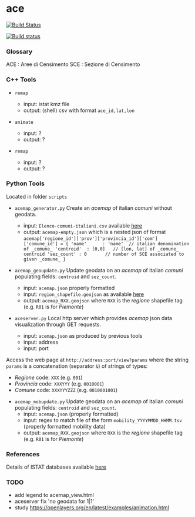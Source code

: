 # ace

[![Build Status](https://travis-ci.com/physycom/ace.svg?branch=master)](https://travis-ci.com/physycom/ace)

[![Build status](https://ci.appveyor.com/api/projects/status/kcl6000vv11rwxca?svg=true)](https://ci.appveyor.com/project/cenit/ace)

### Glossary

ACE : Aree di Censimento
SCE : Sezione di Censimento

### C++ Tools

- `remap`
  + input: istat kmz file
  + output: (shell) csv with format `ace_id,lat,lon`

- `animate`
  + input: ?
  + output: ?

- `remap`
  + input: ?
  + output: ?

### Python Tools
Located in folder `scripts`

- `acemap_generator.py`
Create an *acemap* of italian _comuni_ without geodata.
  + input: `Elenco-comuni-italiani.csv` available [here](https://www.istat.it/it/archivio/6789)
  + output: `acemap-empty.json` which is a nested json of format
`
acemap['regione_id']['prov']['provincia_id']['com']['comune_id'] = {
  'name'      : 'name'  // italian denomination of _comune_
  'centroid'  : [0,0]   // [lon, lat] of _comune_ centroid
  'sez_count' : 0       // number of SCE associated to given _comune_
}
`

- `acemap_geoupdate.py`
Update geodata on an *acemap* of italian _comuni_ populating fields: `centroid` and `sez_count`.
  + input: `acemap.json` properly formatted
  + input: `region_shapefile.geojson` as available [here](https://www.istat.it/it/archivio/104317)
  + output: `acemap_RXX.geojson` where `RXX` is the _regione_ shapefile tag (e.g. `R01` is for _Piemonte_)

- `aceserver.py` Local http server which provides *acemap* json data visualization through GET requests.
  + input: `acemap.json` as produced by previous tools
  + input: address
  + input: port

Access the web page at `http://address:port/view?params` where the string `params` is a concatenation (separator `&`) of strings of types:
  + _Regione_ code: `XXX` (e.g. `001`)
  + _Provincia_ code: `XXXYYY` (e.g. `0010001`)
  + _Comune_ code: `XXXYYYZZZ` (e.g. `0010001001`)

- `acemap_mobupdate.py`
Update geodata on an *acemap* of italian _comuni_ populating fields: `centroid` and `sez_count`.
  + input: `acemap.json` (properly formatted)
  + input: regex to match file of the form `mobility_YYYYMMDD_HHMM.tsv` (properly formatted mobility data)
  + output: `acemap_RXX.geojson` where `RXX` is the _regione_ shapefile tag (e.g. `R01` is for _Piemonte_)

### References
Details of ISTAT databases available [here](https://www.istat.it/it/files/2013/11/2015.04.28-Descrizione-dati-Pubblicazione.pdf)

### TODO
- add legend to acemap_view.html
- aceserver fix 'no geodata for 1|1'
- study https://openlayers.org/en/latest/examples/animation.html